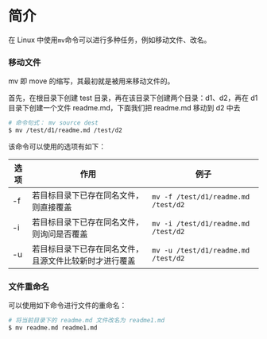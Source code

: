 # 简介
在 Linux 中使用`mv`命令可以进行多种任务，例如移动文件、改名。

### 移动文件
mv 即 move 的缩写，其最初就是被用来移动文件的。

首先，在根目录下创建 test 目录，再在该目录下创建两个目录：d1、d2，再在 d1 目录下创建一个文件 readme.md，下面我们把 readme.md 移动到 d2 中去
``` bash
# 命令句式： mv source dest
$ mv /test/d1/readme.md /test/d2
```

该命令可以使用的选项有如下：

 选项 | 作用 | 例子
-------|------|-----
-f     | 若目标目录下已存在同名文件，则直接覆盖 | `mv -f /test/d1/readme.md /test/d2`
-i     | 若目标目录下已存在同名文件，则询问是否覆盖 | `mv -i /test/d1/readme.md /test/d2`
-u     | 若目标目录下已存在同名文件，且源文件比较新时才进行覆盖 | `mv -u /test/d1/readme.md /test/d2`

### 文件重命名
可以使用如下命令进行文件的重命名：
``` bash
# 将当前目录下的 readme.md 文件改名为 readme1.md
$ mv readme.md readme1.md
```
